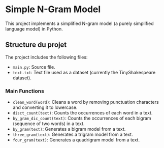 # Simple N-Gram Model

This project implements a simplified N-gram model (a purely simplified language model) in Python.

## Structure du projet

The project includes the following files:  
- `main.py`: Source file.  
- `text.txt`: Text file used as a dataset (currently the TinyShakespeare dataset).

### Main Functions

- `clean_word(word)`: Cleans a word by removing punctuation characters and converting it to lowercase.
- `disct_count(text)`: Counts the occurrences of each word in a text.
- `by_gram_dic_count(text)`: Counts the occurrences of each bigram (sequence of two words) in a text.
- `by_gram(text)`: Generates a bigram model from a text.
- `three_gram(text)`: Generates a trigram model from a text.
- `four_gram(text)`: Generates a quadrigram model from a text.
